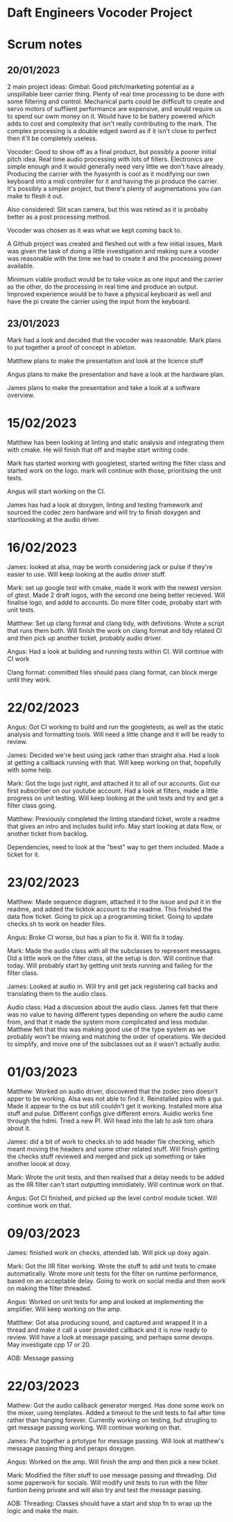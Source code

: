 # Daft Engineers Vocoder Project

# Scrum notes

## 20/01/2023
2 main project ideas:
Gimbal: Good pitch/marketing potential as a unspillable beer carrier thing. Plenty of real time processing to be done with some filtering and control. Mechanical parts could be diifficult to create and servo motors of suffiient performance are expensive, and would require us to spend our owm money on it. Would have to be battery powered which adds to cost and complexity that isn't really contributing to the mark. The complex processing is a double edged sword as if it isn't close to perfect then it'll be completely useless.

Vocoder: Good to show off as a final product, but possibly a poorer initial pitch idea. Real time audio processing with lots of filters. Electronics are simple enough and it would generally need very little we don't have already. Producing the carrier with the hyasynth is cool as it modifying our own keyboard into a midi controller for it and having the pi produce the carrier. It's possibly a simpler project, but there's plenty of augmentations you can make to flesh it out. 

Also considered: Slit scan camera, but this was retired as it is probaby better as a post processing method.

Vocoder was chosen as it was what we kept coming back to.

A Github project was created and fleshed out with a few initial issues, Mark was given the task of doing a little investigation and making sure a vooder was reasonable with the time we had to create it and the processing power available. 

Minimum viable product would be to take voice as one input and the carrier as the other, do the processing in real time and produce an output. 
Improved experience would be to have a physical keyboard as well and have the pi create the carrier using the input from the keyboard. 

## 23/01/2023

Mark had a look and decided that the vocoder was reasonable. Mark plans to put together a proof of concept in ableton.

Matthew plans to make the presentation and look at the licence stuff

Angus plans to make the presentation and have a look at the hardware plan.

James plans to make the presentation and take a look at a software overview. 

# 15/02/2023

Matthew has been looking at linting and static analysis and integrating them with cmake. He will finish that off and maybe start writing code.

Mark has started working with googletest, started writing the filter class and started work on the logo. mark will continue with those, prioritising the unit tests. 

Angus will start working on the CI.

James has had a look at doxygen, linting and testing framework and sourced the codec zero hardware and will try to finish doxygen and startloooking at the audio driver. 

# 16/02/2023

James: looked at alsa, may be worth considering jack or pulse if they're easier to use. Will keep looking at the audio driver stuff. 

Mark: set up google test with cmake, made it work with the newest version of gtest. Made 2 draft logos, with the second one being better recieved. Will finalise logo, and addd to accounts. Do more filter code, probaby start with unit tests.

Matthew: Set up clang format and clang tidy, with definitions. Wrote a script that runs them both. Will finish the work on clang format and tidy related CI and then pick up another ticket, probably audio driver. 

Angus: Had a look at building and running tests within CI. Will continue with CI work

Clang format: committed files should pass clang format, can block merge until they work.

# 22/02/2023

Angus: Got CI working to build and run the googletests, as well as the static analysis and formatting tools. Will need a little change and it will be ready to review. 

James: Decided we're best using jack rather than straight alsa. Had a look at getting a callback running with that. Will keep working on that, hopefully with some help. 

Mark: Got the logo just right, and attached it to all of our accounts. Got our first subscriber on our youtube account. Had a look at filters, made a little progress on unit testing. Will keep looking at the unit tests and try and get a filter class going. 

Matthew: Previously completed the linting standard ticket, wrote a readme that gives an intro and includes build info. May start looking at data flow, or another ticket from backlog. 

Dependencies, need to look at the "best" way to get them included. Made a ticket for it. 

# 23/02/2023

Matthew: Made sequence diagram, attached it to the issue and put it in the readme, and added the ticktok account to the readme. This finished the data flow ticket. Going to pick up a programming ticket. Going to update checks.sh to work on header files. 

Angus: Broke CI worse, but has a plan to fix it. Will fix it today. 

Mark: Made the audio class with all the subclasses to represent messages. Did a little work on the filter class, all the setup is don. Will continue that today. Will probably start by getting unit tests running and failing for the filter class. 

James: Looked at audio in. Will try and get jack registering call backs and translating them to the audio class. 

Audio class: Had a discussion about the audio class. James felt that there was no value to having different types depending on where the audio came from, and that it made the system more complicated and less modular. Matthew felt that this was making good use of the type system as we probably won't be mixing and matching the order of operations. We decided to simplify, and move one of the subclasses out as it wasn't actually audio.

# 01/03/2023

Matthew: Worked on audio driver, discovered that the zodec zero doesn't apper to be working. Alsa was not able to find it. Reinstalled pios with a gui. Made it appear to the os but still couldn't get it working. Installed more alsa stuff and pulse. Different configs give different errors. Auidio works fine through the hdmi. Tried a new PI. Will head into the lab to ask tom ohara about it. 

James: did a bit of work to checks.sh to add header file checking, which meant moving the headers and some other related stuff. Will finish getting the checks stuff reviewed and merged and pick up something or take another loook at doxy.

Mark: Wrote the unit tests, and then realised that a delay needs to be added as the IIR filter can't start outputting immidiately. Will continue work on that. 

Angus: Got CI finished, and picked up the level control module ticket. Will continue work on that. 

# 09/03/2023

James: finished work on checks, attended lab. Will pick up doxy again.

Mark: Got the IIR filter working. Wrote the stuff to add unit tests to cmake automatically. Wrote more unit tests for the filter on runtime performance, based on an acceptable delay. Going to work on social media and then work on making the filter threaded.

Angus: Worked on unit tests for amp and looked at implementing the amplifier. Will keep working on the amp.

Matthew: Got alsa producing sound, and captured and wrapped it in a thread and make it call a user provided callback and it is now ready to review. Will have a look at message passing, and perhaps some devops. May investigate cpp 17 or 20. 

AOB: Message passing

# 22/03/2023

Mathew: Got the audio callback generator merged. Has done some work on the mixer, using templates. Added a timeout to the unit tests to fail after time rather than hanging forever. Currently working on testing, but strugling to get message passing working. Will continue working on that. 

James: Put together a prtotype for message passing. Will look at matthew's message passing thing and peraps doxygen. 

Angus: Worked on the amp. Will finish the amp and then pick a new ticket. 

Mark: Modified the filter stuff to use message passing and threading. Did some paperwork for socials. Will modify unit tests to run with the filter funtion being private and will also try and test the message passing. 

AOB: Threading: Classes should have a start and stop fn to wrap up the logic and make the main. 
